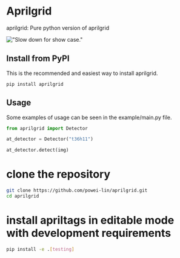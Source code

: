 # Aprilgrid

aprilgrid: Pure python version of aprilgrid

!["Slow down for show case."](example/showcase.avif)

## Install from PyPI
This is the recommended and easiest way to install aprilgrid.
```
pip install aprilgrid
```

## Usage
Some examples of usage can be seen in the example/main.py file.

```py
from aprilgrid import Detector

at_detector = Detector("t36h11")

at_detector.detect(img)
```
# clone the repository
```sh
git clone https://github.com/powei-lin/aprilgrid.git
cd aprilgrid
```
# install apriltags in editable mode with development requirements
```sh
pip install -e .[testing]
```